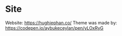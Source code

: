 # Site

Website: https://hughiephan.co/
Theme was made by: https://codepen.io/aybukeceylan/pen/yLOxRyG
